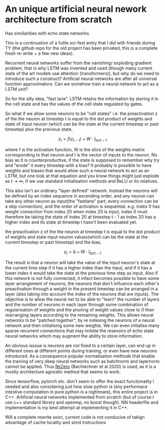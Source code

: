 # An unique artificial neural nework architecture from scratch
Has similiarities with echo state networks

This is a continuation of a futile sci-fest entry that I did with friends during TY (the github repo for the old project has been privated, this is a complete fresh re-write + a few new ideas).

Recurrent neural networks suffer from the vanishing/ exploding gradient problem, that is why LSTM was invented and used (though many current state of the art models use attention (transformers)), but why do we need to introduce such a construct? Artificial neural networks are after all universal function approximators. Can we somehow train a neural network to act as a LSTM unit? 

So for the silly idea, "fast lane". 
LSTM retains the information by storing it in the cell state and has the values of the cell state regulated by gates. 

So what if we allow some neurons to be "cell states" i.e. the preactivation z of the the neuron at timestep t is equal to the dot product of weights and state of input neuron (which can be the state at the current timestep or past timestep) plus the previous state,
```math
z_t = f(z_{t-1}) + W \cdot I_{t or t-1}
```
where f is the activation function, W is the slice of the weights matrix corresponding to that neuron and I is the vector of inputs to the neuron. No bias as it is counterproductive, if the state is supposed to remember why try and "erode" it every timestep with a bias?
It probably is possible to have weights and biases that would allow such a neural network to act as an LSTM, but one look at that equation and you know things might just explode as t -> ∞, if we use standard initialisation methods and ReLU or its relatives. 

This also isn't an ordinary "layer defined" network. Instead the neurons will be defined by an index sequence in ascending order, and any neuron can take any other neuron as input(the "fastlane" part, every connection can be a skip connection), and the order of activation is sequential. e.g. index 0 has weight connection from index 20 when index 20 is input, index 0 must therefore be taking the state of index 20 at timestep t - 1 as index 20 has a higher index and its state at timestep t hasn't been evaluated yet. 

the preactivation z of the the neuron at timestep t is equal to the dot product of weights and state input neuron values(which can be the state at the current timestep or past timestep) and the bias,
```math
z_t = b + W \cdot I_{t or t-1}
```

The result is that a neuron will take the value of the input neuron's state at the current time step if it has a higher index than the input, and if it has a lower index it would take the state at the previous time step as input. Also if this network is not fully connected, it infact becomes possible to have some layer arrangement of neurons, the neurons that don't influence each other's preactivation through a weight in the present timestep can be arranged in a layer (also taking into account the index of the neurons that are inputs). The objective is to allow the neural net to be able to "learn" the number of layers and the number of neurons in each layer through some combination of regularisation of weights and the pruning of weight values close to 0 then rearranging layers according to the remaining weights. This allows neural networks to be "patched together", by re indexing the neurons of a neural network and then initialising some new weights. We can even initialise many sparse recurrent connections that may imitate the resevoirs of echo state neural networks which may augment the ability to store information.

An obvious isssue is neurons are not fixed to a certain layer, can end up in different ones at different points during training, 
or even have new neurons introduced. As a consequence popular normalisation methods that enable the training of very deep neural networks such as batchnorm and layernorm cannot be applied. Thus [ReZero](https://arxiv.org/abs/2003.04887) (Bachlechner et al 2020) is used, as it is a mostly architecture agnostic method that seems to work.

 







Since tensorflow, pytorch etc. don't seem to offer the exact functionality I needed and also considering just how slow python is (any performace intestive computation in pure python is a nightmare), this entire project is in C++. Artificial neural networks implemented from scratch (but of course I use c++ standard library and openmp, no boost though). NN headerfile and implementation is my best attempt at implementing it in C++.


Will a complete rewrite soon, current code is not conducive of takign advantage of cache locality and simd instructions
